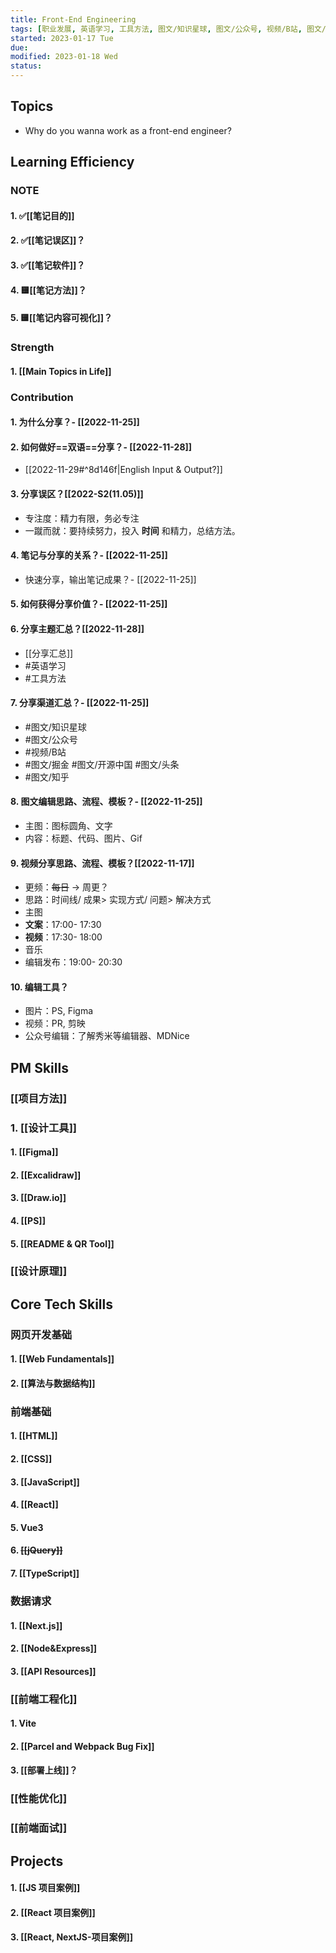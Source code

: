 ```yaml
---
title: Front-End Engineering
tags: [职业发展, 英语学习, 工具方法, 图文/知识星球, 图文/公众号, 视频/B站, 图文/掘金, 图文/开源中国, 图文/头条, 图文/知乎]
started: 2023-01-17 Tue
due: 
modified: 2023-01-18 Wed
status: 
---
```

## Topics
- Why do you wanna work as a front-end engineer?
## Learning Efficiency
### NOTE
#### 1. ✅[[笔记目的]]
#### 2. ✅[[笔记误区]]？
#### 3. ✅[[笔记软件]]？
#### 4. 🟨[[笔记方法]]？
#### 5. 🟨[[笔记内容可视化]]？
### Strength
#### 1. [[Main Topics in Life]]
### Contribution
#### 1. 为什么分享？- [[2022-11-25]]
#### 2. 如何做好==双语==分享？- [[2022-11-28]]
- [[2022-11-29#^8d146f|English Input & Output?]]
#### 3. 分享误区？[[2022-S2(11.05)]]
- 专注度：精力有限，务必专注
- 一蹴而就：要持续努力，投入 **时间** 和精力，总结方法。
#### 4. 笔记与分享的关系？- [[2022-11-25]]
- 快速分享，输出笔记成果？- [[2022-11-25]]
#### 5. 如何获得分享价值？- [[2022-11-25]]
#### 6. 分享主题汇总？[[2022-11-28]] 
- [[分享汇总]]
- #英语学习
- #工具方法 
#### 7. 分享渠道汇总？- [[2022-11-25]]
- #图文/知识星球
- #图文/公众号
- #视频/B站
- #图文/掘金 #图文/开源中国 #图文/头条
- #图文/知乎 
#### 8. 图文编辑思路、流程、模板？- [[2022-11-25]]
- 主图：图标圆角、文字
- 内容：标题、代码、图片、Gif
#### 9. 视频分享思路、流程、模板？[[2022-11-17]]
- 更频：~~每日~~ -> 周更？
- 思路：时间线/ 成果> 实现方式/ 问题> 解决方式
- 主图
- **文案**：17:00- 17:30
- **视频**：17:30- 18:00
- 音乐
- 编辑发布：19:00- 20:30
#### 10. 编辑工具？
- 图片：PS, Figma
- 视频：PR, 剪映
- 公众号编辑：了解秀米等编辑器、MDNice
## PM Skills
### [[项目方法]]
### 1. [[设计工具]]
#### 1. [[Figma]]
#### 2. [[Excalidraw]]
#### 3. [[Draw.io]]
#### 4. [[PS]]
#### 5. [[README & QR Tool]]
### [[设计原理]]
## Core Tech Skills
### 网页开发基础
#### 1. [[Web Fundamentals]]
#### 2. [[算法与数据结构]]
### 前端基础
#### 1. [[HTML]]
#### 2. [[CSS]] 
#### 3. [[JavaScript]]
#### 4. [[React]]
#### 5. Vue3
#### 6. ~~[[jQuery]]~~
#### 7. [[TypeScript]]
### 数据请求
#### 1. [[Next.js]]
#### 2. [[Node&Express]]
#### 3. [[API Resources]]
### [[前端工程化]]
#### 1. Vite
#### 2. [[Parcel and Webpack Bug Fix]]
#### 3. [[部署上线]]？
### [[性能优化]]
### [[前端面试]]
## Projects
#### 1. [[JS 项目案例]]
#### 2. [[React 项目案例]]
#### 3. [[React, NextJS-项目案例]]

